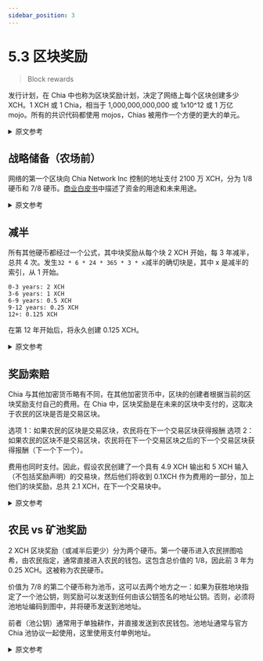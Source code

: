 ```yaml
---
sidebar_position: 3
---
```


# 5.3 区块奖励

> Block rewards

发行计划，在 Chia 中也称为区块奖励计划，决定了网络上每个区块创建多少 XCH。1 XCH 或 1 Chia，相当于 1,000,000,000,000 或 1x10^12 或 1 万亿 mojo。所有的共识代码都使用 mojos，Chias 被用作一个方便的更大的单元。

<details>
<summary>原文参考</summary>

The issuance schedule, also referred to as the block reward schedule in Chia determines how many XCH get created with
every block that gets farmed on the network.
1 XCH, or 1 Chia, is equivalent to 1,000,000,000,000 or 1x10^12 or 1 trillion mojos. 
All consensus code uses mojos, Chias are used as a conveniently larger unit.

</details>

## 战略储备（农场前）

网络的第一个区块向 Chia Network Inc 控制的地址支付 2100 万 XCH，分为 1/8 硬币和 7/8 硬币。[商业白皮书](https://www.chia.net/2021/02/10/chia-businesss-whitepaper.html)中描述了资金的用途和未来用途。

<details>
<summary>原文参考</summary>

- ## Strategic Reserve (pre-farm)

The first block of the network pays out 21 million XCH, divided into a 1/8 coin and a 7/8 coin, to a Chia Network Inc
controlled address. The purpose and future usage of the funds is described in the [business whitepaper](https://www.chia.net/2021/02/10/chia-businesss-whitepaper.html).

</details>

## 减半

所有其他硬币都经过一个公式，其中块奖励从每个块 2 XCH 开始，每 3 年减半，总共 4 次。发生`32 * 6 * 24 * 365 * 3 * x`减半的确切块是，其中 x 是减半的索引，从 1 开始。

```
0-3 years: 2 XCH
3-6 years: 1 XCH
6-9 years: 0.5 XCH
9-12 years: 0.25 XCH
12+: 0.125 XCH
```

在第 12 年开始后，将永久创建 0.125 XCH。

<details>
<summary>原文参考</summary>

- ## Halvings

All other coins go through a formula, where the block reward starts at 2 XCH per block, and halves every 3 years, a total
of 4 times. The exact block at which halvings occur is `32 * 6 * 24 * 365 * 3 * x`, where x is the index of the halving,
starting at 1.

```
0-3 years: 2 XCH
3-6 years: 1 XCH
6-9 years: 0.5 XCH
9-12 years: 0.25 XCH
12+: 0.125 XCH
```

After the start of year 12, 0.125 XCH is created in perpetuity.

</details>

## 奖励索赔

Chia 与其他加密货币略有不同，在其他加密货币中，区块的创建者根据当前的区块奖励支付自己的费用。在 Chia 中，区块奖励是在未来的区块中支付的，这取决于农民的区块是否是交易区块。

选项 1：如果农民的区块是交易区块，农民将在下一个交易区块获得报酬 选项 2：如果农民的区块不是交易区块，农民将在下一个交易区块之后的下一个交易区块获得报酬（下一个下一个）。

费用也同时支付。因此，假设农民创建了一个具有 4.9 XCH 输出和 5 XCH 输入（不包括奖励声明）的交易块，然后他们将收到 0.1XCH 作为费用的一部分，加上他们的块奖励，总共 2.1 XCH，在下一个交易块中。

<details>
<summary>原文参考</summary>

- ## Reward claims

Chia is a slightly different from other cryptocurrencies, where the creator of a block pays themselves based on the
current block reward. In Chia, block rewards are paid in a future block, depending on whether the farmer's block is
a transaction block or not.

Option 1: If the farmer's block is a transaction block, the farmer will get paid on the next transaction block
Option 2: If the farmer's block is not a transaction block, the farmer will get paid on the next transaction block after the next transaction block (next next).

Fees are also paid at the same time. So let's say a farmer creates a transaction block with 4.9 XCH of outputs but 5 XCH of inputs (excluding reward claims),
then they will receive the 0.1XCH as part of the fee, plus their block reward, for a total of 2.1 XCH, in the next
transaction block.

</details>

## 农民 vs 矿池奖励

2 XCH 区块奖励（或减半后更少）分为两个硬币。第一个硬币进入农民拼图哈希，由农民指定，通常直接进入农民的钱包。这包含总价值的 1/8，因此前 3 年为 0.25 XCH。这被称为农民硬币。

价值为 7/8 的第二个硬币称为池币，这可以去两个地方之一：如果为获胜地块指定了一个池公钥，则奖励可以发送到任何由该公钥签名的地址公钥。否则，必须将池地址编码到图中，并将硬币发送到池地址。

前者（池公钥）通常用于单独耕作，并直接发送到农民钱包。池地址通常与官方 Chia 池协议一起使用，这里使用支付单例地址。

<details>
<summary>原文参考</summary>

- ## Farmer vs Pool reward

The 2 XCH block reward (or less after halvings) is divided into two coins. The first coin goes to the farmer puzzle hash,
which is specified by the farmer, and usually just goes straight to the farmer's wallet. This contains 1/8 of the total
value, so 0.25 XCH for the first 3 years. This is referred to as the farmer coin. 

The second coin with 7/8 of the value is called the pool coin, and this can go to one of two places: if a pool public
key is specified for the winning plot, then the reward can be sent to any address signed by that public key. Otherwise,
a pool address must be encoded into the plot, and the coins get sent to the pool address.

The former (pool public keys) are usually used for solo farming, and sent directly to the farmer wallet. The pool address
is usually used along with the official Chia pooling protocol, and a pay to singleton address is used here.

</details>

